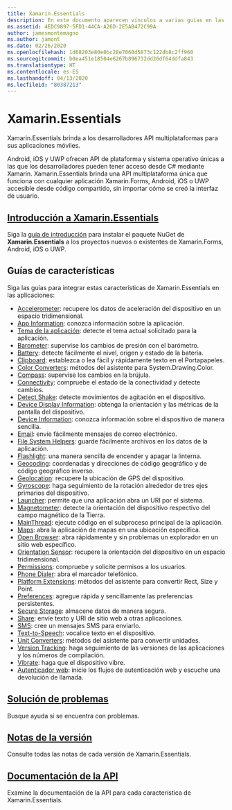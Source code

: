 ```yaml
---
title: Xamarin.Essentials
description: En este documento aparecen vínculos a varias guías en las que se describe Xamarin.Essentials, que brinda a los desarrolladores API multiplataformas para sus aplicaciones móviles.
ms.assetid: 4EDC9897-5FD1-44CA-A26D-2E5AB472C99A
author: jamesmontemagno
ms.author: jamont
ms.date: 02/26/2020
ms.openlocfilehash: 1d68203e80e0bc28e7060d5873c122db8c2ff960
ms.sourcegitcommit: b0ea451e18504e6267b896732dd26df64ddfa843
ms.translationtype: HT
ms.contentlocale: es-ES
ms.lasthandoff: 04/13/2020
ms.locfileid: "80387213"
---
```

# <a name="xamarinessentials"></a>Xamarin.Essentials

Xamarin.Essentials brinda a los desarrolladores API multiplataformas para sus aplicaciones móviles.

Android, iOS y UWP ofrecen API de plataforma y sistema operativo únicas a las que los desarrolladores pueden tener acceso desde C# mediante Xamarin. Xamarin.Essentials brinda una API multiplataforma única que funciona con cualquier aplicación Xamarin.Forms, Android, iOS o UWP accesible desde código compartido, sin importar cómo se creó la interfaz de usuario.

## <a name="get-started-with-xamarinessentials"></a>[Introducción a Xamarin.Essentials](get-started.md?context=xamarin/xamarin-forms)

Siga la [guía de introducción](get-started.md) para instalar el paquete NuGet de **Xamarin.Essentials** a los proyectos nuevos o existentes de Xamarin.Forms, Android, iOS o UWP.

## <a name="feature-guides"></a>Guías de características

Siga las guías para integrar estas características de Xamarin.Essentials en las aplicaciones:

* [Accelerometer](accelerometer.md?context=xamarin/xamarin-forms): recupere los datos de aceleración del dispositivo en un espacio tridimensional.
* [App Information](app-information.md?context=xamarin/xamarin-forms): conozca información sobre la aplicación.
* [Tema de la aplicación](app-theme.md?context=xamarin/xamarin-forms): detecte el tema actual solicitado para la aplicación.
* [Barometer](barometer.md?context=xamarin/xamarin-forms): supervise los cambios de presión con el barómetro.
* [Battery](battery.md?context=xamarin/xamarin-forms): detecte fácilmente el nivel, origen y estado de la batería.
* [Clipboard](clipboard.md?context=xamarin/xamarin-forms): establezca o lea fácil y rápidamente texto en el Portapapeles.
* [Color Converters](color-converters.md?context=xamarin/xamarin-forms): métodos del asistente para System.Drawing.Color.
* [Compass](compass.md?context=xamarin/xamarin-forms): supervise los cambios en la brújula.
* [Connectivity](connectivity.md?context=xamarin/xamarin-forms): compruebe el estado de la conectividad y detecte cambios.
* [Detect Shake](detect-shake.md?context=xamarin/xamarin-forms): detecte movimientos de agitación en el dispositivo.
* [Device Display Information](device-display.md?context=xamarin/xamarin-forms): obtenga la orientación y las métricas de la pantalla del dispositivo.
* [Device Information](device-information.md?context=xamarin/xamarin-forms): conozca información sobre el dispositivo de manera sencilla.
* [Email](email.md?context=xamarin/xamarin-forms): envíe fácilmente mensajes de correo electrónico.
* [File System Helpers](file-system-helpers.md?context=xamarin/xamarin-forms): guarde fácilmente archivos en los datos de la aplicación.
* [Flashlight](flashlight.md?context=xamarin/xamarin-forms): una manera sencilla de encender y apagar la linterna.
* [Geocoding](geocoding.md?context=xamarin/xamarin-forms): coordenadas y direcciones de código geográfico y de código geográfico inverso.
* [Geolocation](geolocation.md?context=xamarin/xamarin-forms): recupere la ubicación de GPS del dispositivo.
* [Gyroscope](gyroscope.md?context=xamarin/xamarin-forms): haga seguimiento de la rotación alrededor de tres ejes primarios del dispositivo.
* [Launcher](launcher.md?context=xamarin/xamarin-forms): permite que una aplicación abra un URI por el sistema.
* [Magnetometer](magnetometer.md?context=xamarin/xamarin-forms): detecte la orientación del dispositivo respectivo del campo magnético de la Tierra.
* [MainThread](main-thread.md?content=xamarin/xamarin-forms): ejecute código en el subproceso principal de la aplicación.
* [Maps](maps.md?content=xamarin/xamarin-forms): abra la aplicación de mapas en una ubicación específica.
* [Open Browser](open-browser.md?context=xamarin/xamarin-forms): abra rápidamente y sin problemas un explorador en un sitio web específico.
* [Orientation Sensor](orientation-sensor.md?context=xamarin/xamarin-forms): recupere la orientación del dispositivo en un espacio tridimensional.
* [Permissions](permissions.md?context=xamarin/xamarin-forms): compruebe y solicite permisos a los usuarios.
* [Phone Dialer](phone-dialer.md?context=xamarin/xamarin-forms): abra el marcador telefónico.
* [Platform Extensions](platform-extensions.md?context=xamarin/xamarin-forms): métodos del asistente para convertir Rect, Size y Point.
* [Preferences](preferences.md?context=xamarin/xamarin-forms): agregue rápida y sencillamente las preferencias persistentes.
* [Secure Storage](secure-storage.md?context=xamarin/xamarin-forms): almacene datos de manera segura.
* [Share](share.md?context=xamarin/xamarin-forms): envíe texto y URI de sitio web a otras aplicaciones.
* [SMS](sms.md?context=xamarin/xamarin-forms): cree un mensajes SMS para enviarlo.
* [Text-to-Speech](text-to-speech.md?context=xamarin/xamarin-forms): vocalice texto en el dispositivo.
* [Unit Converters](unit-converters.md?context=xamarin/xamarin-forms): métodos del asistente para convertir unidades.
* [Version Tracking](version-tracking.md?context=xamarin/xamarin-forms): haga seguimiento de las versiones de las aplicaciones y los números de compilación.
* [Vibrate](vibrate.md?context=xamarin/xamarin-forms): haga que el dispositivo vibre.
* [Autenticador web](web-authenticator.md?context=xamarin/xamarin-forms): inicie los flujos de autenticación web y escuche una devolución de llamada.

## <a name="troubleshooting"></a>[Solución de problemas](troubleshooting.md?context=xamarin/xamarin-forms)

Busque ayuda si se encuentra con problemas.

## <a name="release-notes"></a>[Notas de la versión](https://docs.microsoft.com/xamarin/essentials/release-notes/)

Consulte todas las notas de cada versión de Xamarin.Essentials.

## <a name="api-documentation"></a>[Documentación de la API](xref:Xamarin.Essentials)

Examine la documentación de la API para cada característica de Xamarin.Essentials.
